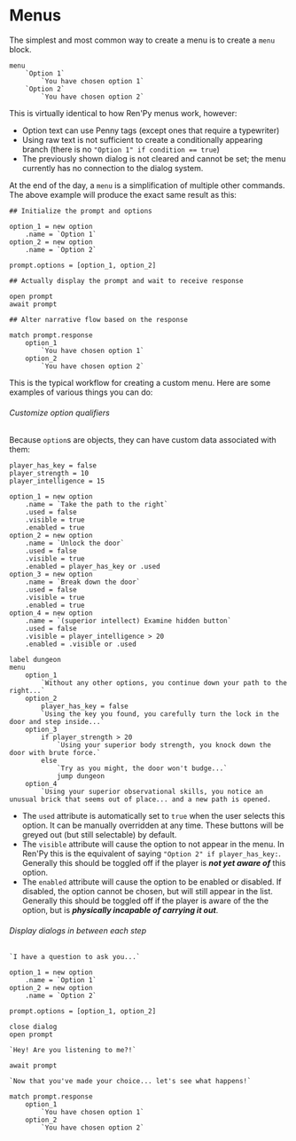
# Menus

The simplest and most common way to create a menu is to create a `menu` block.

```pny
menu
	`Option 1`
		`You have chosen option 1`
	`Option 2`
		`You have chosen option 2`
```

This is virtually identical to how Ren'Py menus work, however:
- Option text can use Penny tags (except ones that require a typewriter)
- Using raw text is not sufficient to create a conditionally appearing branch (there is no `"Option 1" if condition == true`)
- The previously shown dialog is not cleared and cannot be set; the menu currently has no connection to the dialog system.

At the end of the day, a `menu` is a simplification of multiple other commands. The above example will produce the exact same result as this:

```pny
## Initialize the prompt and options

option_1 = new option
	.name = `Option 1`
option_2 = new option
	.name = `Option 2`

prompt.options = [option_1, option_2]

## Actually display the prompt and wait to receive response

open prompt
await prompt

## Alter narrative flow based on the response

match prompt.response
	option_1
		`You have chosen option 1`
	option_2
		`You have chosen option 2`
```

This is the typical workflow for creating a custom menu. Here are some examples of various things you can do:

###### Customize option qualifiers

Because `option`s are objects, they can have custom data associated with them:

```pny
player_has_key = false
player_strength = 10
player_intelligence = 15

option_1 = new option
	.name = `Take the path to the right`
	.used = false
	.visible = true
	.enabled = true
option_2 = new option
	.name = `Unlock the door`
	.used = false
	.visible = true
	.enabled = player_has_key or .used
option_3 = new option
	.name = `Break down the door`
	.used = false
	.visible = true
	.enabled = true
option_4 = new option
	.name = `(superior intellect) Examine hidden button`
	.used = false
	.visible = player_intelligence > 20
	.enabled = .visible or .used

label dungeon
menu
	option_1
		`Without any other options, you continue down your path to the right...`
	option_2
		player_has_key = false
		`Using the key you found, you carefully turn the lock in the door and step inside...`
	option_3
		if player_strength > 20
			`Using your superior body strength, you knock down the door with brute force.`
		else
			`Try as you might, the door won't budge...`
			jump dungeon
	option_4
		`Using your superior observational skills, you notice an unusual brick that seems out of place... and a new path is opened.
```

- The `used` attribute is automatically set to `true` when the user selects this option. It can be manually overridden at any time. These buttons will be greyed out (but still selectable) by default.
- The `visible` attribute will cause the option to not appear in the menu. In Ren'Py this is the equivalent of saying `"Option 2" if player_has_key:`. Generally this should be toggled off if the player is ***not yet aware of*** this option.
- The `enabled` attribute will cause the option to be enabled or disabled. If disabled, the option cannot be chosen, but will still appear in the list. Generally this should be toggled off if the player is aware of the the option, but is ***physically incapable of carrying it out***.

###### Display dialogs in between each step

```pny
`I have a question to ask you...`

option_1 = new option
	.name = `Option 1`
option_2 = new option
	.name = `Option 2`

prompt.options = [option_1, option_2]

close dialog
open prompt

`Hey! Are you listening to me?!`

await prompt

`Now that you've made your choice... let's see what happens!`

match prompt.response
	option_1
		`You have chosen option 1`
	option_2
		`You have chosen option 2`
```
